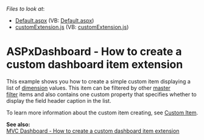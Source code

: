 <!-- default file list -->
*Files to look at*:

* [Default.aspx](./CS/DXSample/Default.aspx) (VB: [Default.aspx](./VB/DXSample/Default.aspx))
* [customExtension.js](./CS/DXSample/scripts/CustomItemExtension.js) (VB: [customExtension.js](./VB/DXSample/scripts/CustomItemExtension.js))
<!-- default file list end -->
# ASPxDashboard - How to create a custom dashboard item extension


This example shows you how to create a simple custom item displaying a list of <a href="https://docs.devexpress.com/Dashboard/116523">dimension</a> values. This item can be filtered by other <a href="https://docs.devexpress.com/Dashboard/117060">master filter</a> items and also contains one custom property that specifies whether to display the field header caption in the list.

To learn more information about the custom item creating, see <a href="https://docs.devexpress.com/Dashboard/117546">Custom Item</a>.

**See also:**<br>
<a href="https://www.devexpress.com/Support/Center/p/T541040">MVC Dashboard - How to create a custom dashboard item extension</a>
